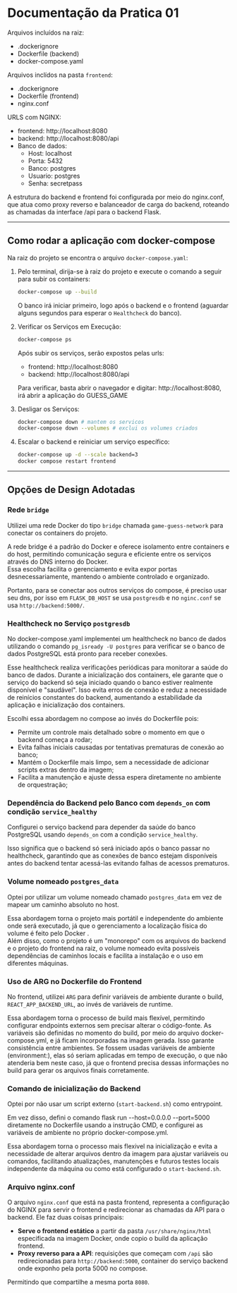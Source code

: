 # Documentação da Pratica 01

Arquivos incluídos na raiz:
- .dockerignore
- Dockerfile (backend)
- docker-compose.yaml

Arquivos inclídos na pasta `frontend`:
- .dockerignore
- Dockerfile (frontend)
- nginx.conf

URLS com NGINX:
- frontend: http://localhost:8080
- backend: http://localhost:8080/api
- Banco de dados: 
    - Host: localhost
    - Porta: 5432
    - Banco: postgres
    - Usuario: postgres
    - Senha: secretpass

A estrutura do backend e frontend foi configurada por meio do nginx.conf, que atua como proxy reverso e balanceador de carga do backend, roteando as chamadas da interface /api para o backend Flask.

---

## Como rodar a aplicação com docker-compose

Na raiz do projeto se encontra o arquivo `docker-compose.yaml`:

1. Pelo terminal, dirija-se à raiz do projeto e execute o comando a seguir para subir os containers:

    ```bash
    docker-compose up --build
    ```

    O banco irá iniciar primeiro, logo após o backend e o frontend (aguardar alguns segundos para esperar o `Healthcheck` do banco).

2. Verificar os Serviços em Execução:

    ```bash
    docker-compose ps
    ```

    Após subir os serviços, serão expostos pelas urls:
    - frontend: http://localhost:8080
    - backend: http://localhost:8080/api
    
    Para verificar, basta abrir o navegador e digitar: http://localhost:8080, irá abrir a aplicação do GUESS_GAME

3. Desligar os Serviços:

    ```bash
    docker-compose down # mantem os servicos
    docker-compose down --volumes # exclui os volumes criados
    ```

4. Escalar o backend e reiniciar um serviço específico:

    ```bash
    docker-compose up -d --scale backend=3
    docker compose restart frontend
    ```
  
---

## Opções de Design Adotadas

### Rede `bridge`

Utilizei uma rede Docker do tipo `bridge` chamada `game-guess-network` para conectar os containers do projeto.  

A rede bridge é a padrão do Docker e oferece isolamento entre containers e do host, permitindo comunicação segura e eficiente entre os serviços através do DNS interno do Docker.  
Essa escolha facilita o gerenciamento e evita expor portas desnecessariamente, mantendo o ambiente controlado e organizado.

Portanto, para se conectar aos outros serviços do compose, é preciso usar seu dns, por isso em `FLASK_DB_HOST` se usa `postgresdb` e no `nginc.conf` se usa `http://backend:5000/`.

### Healthcheck no Serviço `postgresdb`

No docker-compose.yaml implementei um healthcheck no banco de dados utilizando o comando `pg_isready -U postgres` para verificar se o banco de dados PostgreSQL está pronto para receber conexões.  

Esse healthcheck realiza verificações periódicas para monitorar a saúde do banco de dados. Durante a inicialização dos containers, ele garante que o serviço do backend só seja iniciado quando o banco estiver realmente disponível e "saudável". Isso evita erros de conexão e reduz a necessidade de reinícios constantes do backend, aumentando a estabilidade da aplicação e inicialização dos containers.

Escolhi essa abordagem no compose ao invés do Dockerfile pois:

- Permite um controle mais detalhado sobre o momento em que o backend começa a rodar;  
- Evita falhas iniciais causadas por tentativas prematuras de conexão ao banco; 
- Mantém o Dockerfile mais limpo, sem a necessidade de adicionar scripts extras dentro da imagem;
- Facilita a manutenção e ajuste dessa espera diretamente no ambiente de orquestração;


### Dependência do Backend pelo Banco com `depends_on` com condição `service_healthy`

Configurei o serviço backend para depender da saúde do banco PostgreSQL usando `depends_on` com a condição `service_healthy`.  

Isso significa que o backend só será iniciado após o banco passar no healthcheck, garantindo que as conexões de banco estejam disponíveis antes do backend tentar acessá-las evitando falhas de acessos prematuros.


### Volume nomeado `postgres_data`

Optei por utilizar um volume nomeado chamado `postgres_data` em vez de mapear um caminho absoluto no host.  

Essa abordagem torna o projeto mais portátil e independente do ambiente onde será executado, já que o gerenciamento a localização física do volume é feito pelo Docker .  
Além disso, como o projeto é um "monorepo" com os arquivos do backend e o projeto do frontend na raiz, o volume nomeado evita possíveis dependências de caminhos locais e facilita a instalação e o uso em diferentes máquinas. 


### Uso de ARG no Dockerfile do Frontend

No frontend, utilizei `ARG` para definir variáveis de ambiente durante o build, `REACT_APP_BACKEND_URL`, ao invés de variáveis de runtime.

Essa abordagem torna o processo de build mais flexível, permitindo configurar endpoints externos sem precisar alterar o código-fonte. As variáveis são definidas no momento do build, por meio do arquivo docker-compose.yml, e já ficam incorporadas na imagem gerada. Isso garante consistência entre ambientes.
Se fossem usadas variáveis de ambiente (environment:), elas só seriam aplicadas em tempo de execução, o que não atenderia bem neste caso, já que o frontend precisa dessas informações no build para gerar os arquivos finais corretamente.

### Comando de inicialização do Backend

Optei por não usar um script externo (`start-backend.sh`) como entrypoint.  

Em vez disso, defini o comando flask run --host=0.0.0.0 --port=5000 diretamente no Dockerfile usando a instrução CMD, e configurei as variáveis de ambiente no próprio docker-compose.yml.

Essa abordagem torna o processo mais flexivel na inicialização e evita a necessidade de alterar arquivos dentro da imagem para ajustar variáveis ou comandos, facilitando atualizações, manutenções e futuros testes locais independente da máquina ou como está configurado o `start-backend.sh`.

### Arquivo nginx.conf

O arquivo `nginx.conf` que está na pasta frontend, representa a configuração do NGINX para servir o frontend e redirecionar as chamadas da API para o backend. Ele faz duas coisas principais:

- **Serve o frontend estático** a partir da pasta `/usr/share/nginx/html` especificada na imagem Docker, onde copio o build da aplicação frontend.
- **Proxy reverso para a API**: requisições que começam com `/api` são redirecionadas para `http://backend:5000`, container do serviço backend onde exponho pela porta 5000 no compose.

Permitindo que compartilhe a mesma porta `8080`.